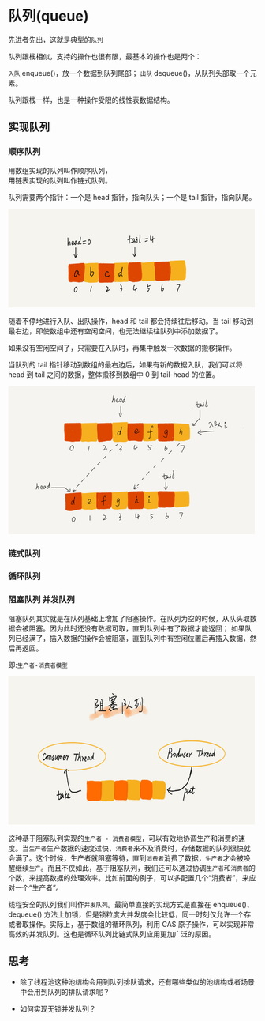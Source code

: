 # 队列(queue)

先进者先出，这就是典型的`队列`

队列跟栈相似，支持的操作也很有限，最基本的操作也是两个：

`入队` enqueue()，放一个数据到队列尾部；
`出队` dequeue()，从队列头部取一个元素。

队列跟栈一样，也是一种操作受限的线性表数据结构。

## 实现队列

### 顺序队列

用数组实现的队列叫作顺序队列，  
用链表实现的队列叫作链式队列。

队列需要两个指针：一个是 head 指针，指向队头；一个是 tail 指针，指向队尾。

<img src="./resource/队列指针.jpg" width = "500" height = "200"/>

随着不停地进行入队、出队操作，head 和 tail 都会持续往后移动。当 tail 移动到最右边，即使数组中还有空闲空间，也无法继续往队列中添加数据了。

如果没有空闲空间了，只需要在入队时，再集中触发一次数据的搬移操作。

当队列的 tail 指针移动到数组的最右边后，如果有新的数据入队，我们可以将 head 到 tail 之间的数据，整体搬移到数组中 0 到 tail-head 的位置。

<img src="./resource/队列搬移.jpg" width = "500" height = "300"/>

### 链式队列

### 循环队列

### 阻塞队列  并发队列

阻塞队列其实就是在队列基础上增加了阻塞操作。在队列为空的时候，从队头取数据会被阻塞。因为此时还没有数据可取，直到队列中有了数据才能返回；
如果队列已经满了，插入数据的操作会被阻塞，直到队列中有空闲位置后再插入数据，然后再返回。

即:`生产者-消费者模型`

<img src="./resource/阻塞队列.jpg" width = "500" height = "300"/>

这种基于阻塞队列实现的`生产者 - 消费者模型`，可以有效地协调生产和消费的速度。当`生产者`生产数据的速度过快，`消费者`来不及消费时，存储数据的队列很快就会满了。这个时候，生产者就阻塞等待，直到`消费者`消费了数据，`生产者`才会被唤醒继续`生产`。而且不仅如此，基于阻塞队列，我们还可以通过协调`生产者`和`消费者`的个数，来提高数据的处理效率。比如前面的例子，可以多配置几个“消费者”，来应对一个“生产者”。

线程安全的队列我们叫作`并发队列`。最简单直接的实现方式是直接在 enqueue()、dequeue() 方法上加锁，但是锁粒度大并发度会比较低，同一时刻仅允许一个存或者取操作。实际上，基于数组的循环队列，利用 CAS 原子操作，可以实现非常高效的并发队列。这也是循环队列比链式队列应用更加广泛的原因。

## 思考

* 除了线程池这种池结构会用到队列排队请求，还有哪些类似的池结构或者场景中会用到队列的排队请求呢？

* 如何实现无锁并发队列？
